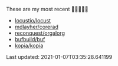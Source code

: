 These are my most recent 🌟🌟🌟🌟🌟

* [locustio/locust](https://github.com/locustio/locust)
* [mdlayher/corerad](https://github.com/mdlayher/corerad)
* [reconquest/orgalorg](https://github.com/reconquest/orgalorg)
* [bufbuild/buf](https://github.com/bufbuild/buf)
* [kopia/kopia](https://github.com/kopia/kopia)

Last updated: 2021-01-07T03:35:28.641199
